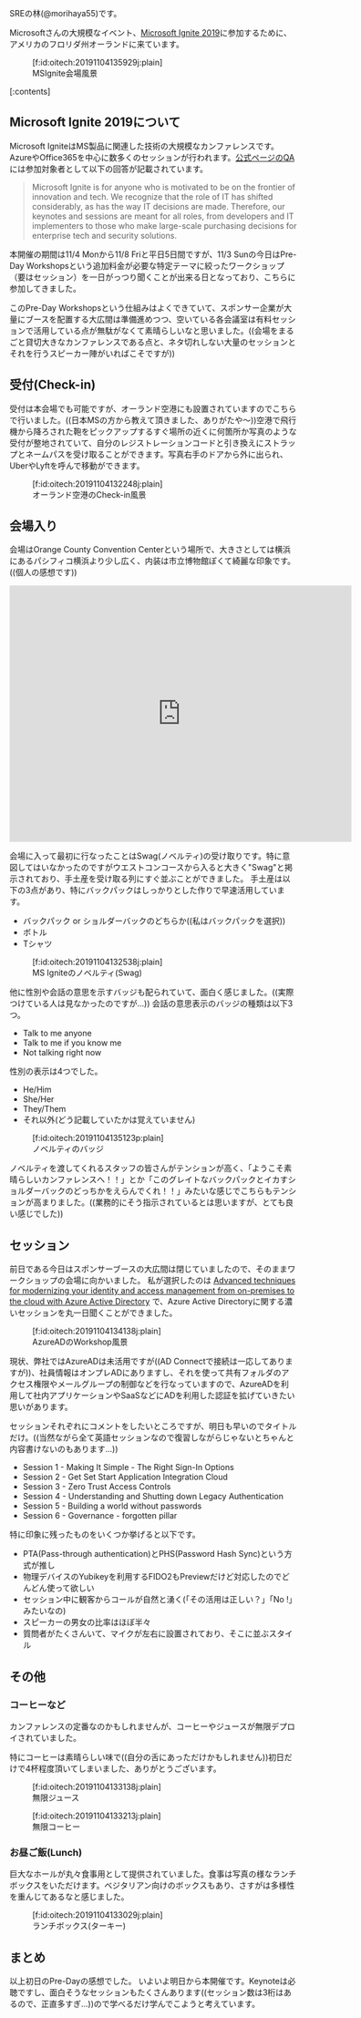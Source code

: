 SREの林(@morihaya55)です。

Microsoftさんの大規模なイベント、[Microsoft Ignite 2019](https://www.microsoft.com/en-us/ignite)に参加するために、アメリカのフロリダ州オーランドに来ています。

<figure class="figure-image figure-image-fotolife" title="MSIgnite会場風景">[f:id:oitech:20191104135929j:plain]<figcaption>MSIgnite会場風景</figcaption></figure>


[:contents]


<!-- more -->


## Microsoft Ignite 2019について

Microsoft IgniteはMS製品に関連した技術の大規模なカンファレンスです。AzureやOffice365を中心に数多くのセッションが行われます。[公式ページのQA](https://www.microsoft.com/en-us/ignite/faq)には参加対象者として以下の回答が記載されています。

>Microsoft Ignite is for anyone who is motivated to be on the frontier of innovation and tech. We recognize that the role of IT has shifted considerably, as has the way IT decisions are made. Therefore, our keynotes and sessions are meant for all roles, from developers and IT implementers to those who make large-scale purchasing decisions for enterprise tech and security solutions.

本開催の期間は11/4 Monから11/8 Friと平日5日間ですが、11/3 Sunの今日はPre-Day Workshopsという追加料金が必要な特定テーマに絞ったワークショップ（要はセッション）を一日がっつり聞くことが出来る日となっており、こちらに参加してきました。

このPre-Day Workshopsという仕組みはよくできていて、スポンサー企業が大量にブースを配置する大広間は準備進めつつ、空いている各会議室は有料セッションで活用している点が無駄がなくて素晴らしいなと思いました。((会場をまるごと貸切大きなカンファレンスである点と、ネタ切れしない大量のセッションとそれを行うスピーカー陣がいればこそですが))

## 受付(Check-in)

受付は本会場でも可能ですが、オーランド空港にも設置されていますのでこちらで行いました。((日本MSの方から教えて頂きました、ありがたや〜))空港で飛行機から降ろされた鞄をピックアップするすぐ場所の近くに何箇所か写真のような受付が整地されていて、自分のレジストレーションコードと引き換えにストラップとネームパスを受け取ることができます。写真右手のドアから外に出られ、UberやLyftを呼んで移動ができます。

<figure class="figure-image figure-image-fotolife" title="msignite-checkin">[f:id:oitech:20191104132248j:plain]<figcaption>オーランド空港のCheck-in風景</figcaption></figure>

## 会場入り

会場はOrange County Convention Centerという場所で、大きさとしては横浜にあるパシフィコ横浜より少し広く、内装は市立博物館ぽくて綺麗な印象です。((個人の感想です))

<iframe src="https://www.google.com/maps/embed?pb=!1m14!1m8!1m3!1d14035.26148297732!2d-81.4694363!3d28.4248274!3m2!1i1024!2i768!4f13.1!3m3!1m2!1s0x0%3A0x2feec9271ed22c5b!2z44Kq44Os44Oz44K444O744Kz44Oz44OZ44Oz44K344On44Oz44O744K744Oz44K_44O8!5e0!3m2!1sja!2sus!4v1572840861202!5m2!1sja!2sus" width="600" height="450" frameborder="0" style="border:0;" allowfullscreen=""></iframe>


会場に入って最初に行なったことはSwag(ノベルティ)の受け取りです。特に意図してはいなかったのですがウエストコンコースから入ると大きく"Swag"と掲示されており、手土産を受け取る列にすぐ並ぶことができました。
手土産は以下の3点があり、特にバックパックはしっかりとした作りで早速活用しています。

* バックパック or ショルダーバックのどちらか((私はバックパックを選択))
* ボトル
* Tシャツ

<figure class="figure-image figure-image-fotolife" title="MS Igniteのノベルティ(Swag)">[f:id:oitech:20191104132538j:plain]<figcaption>MS Igniteのノベルティ(Swag)</figcaption></figure>


他に性別や会話の意思を示すバッジも配られていて、面白く感じました。((実際つけている人は見なかったのですが...))
会話の意思表示のバッジの種類は以下3つ。

* Talk to me anyone
* Talk to me if you know me
* Not talking right now

性別の表示は4つでした。

* He/Him
* She/Her
* They/Them
* それ以外(どう記載していたかは覚えていません)

<figure class="figure-image figure-image-fotolife" title="ノベルティのバッジ">[f:id:oitech:20191104135123p:plain]<figcaption>ノベルティのバッジ</figcaption></figure>

ノベルティを渡してくれるスタッフの皆さんがテンションが高く、「ようこそ素晴らしいカンファレンスへ！！」とか「このグレイトなバックパックとイカすショルダーバックのどっちかをえらんでくれ！！」みたいな感じでこちらもテンションが高まりました。((業務的にそう指示されているとは思いますが、とても良い感じでした))

## セッション

前日である今日はスポンサーブースの大広間は閉じていましたので、そのままワークショップの会場に向かいました。
私が選択したのは [Advanced techniques for modernizing your identity and access management from on-premises to the cloud with Azure Active Directory](https://myignite.techcommunity.microsoft.com/sessions/77820?source=sessions) で、Azure Active Directoryに関する濃いセッションを丸一日聞くことができました。

<figure class="figure-image figure-image-fotolife" title="AzureADのWorkshop風景">[f:id:oitech:20191104134138j:plain]<figcaption>AzureADのWorkshop風景</figcaption></figure>


現状、弊社ではAzureADは未活用ですが((AD Connectで接続は一応してありますが))、社員情報はオンプレADにありますし、それを使って共有フォルダのアクセス権限やメールグループの制御などを行なっていますので、AzureADを利用して社内アプリケーションやSaaSなどにADを利用した認証を拡げていきたい思いがあります。

セッションそれぞれにコメントをしたいところですが、明日も早いのでタイトルだけ。((当然ながら全て英語セッションなので復習しながらじゃないとちゃんと内容書けないのもあります...))

* Session 1 - Making It Simple - The Right Sign-In Options
* Session 2 - Get Set Start Application Integration Cloud
* Session 3 - Zero Trust Access Controls
* Session 4 - Understanding and Shutting down Legacy Authentication
* Session 5 - Building a world without passwords
* Session 6 - Governance - forgotten pillar

特に印象に残ったものをいくつか挙げると以下です。

* PTA(Pass-through authentication)とPHS(Password Hash Sync)という方式が推し
* 物理デバイスのYubikeyを利用するFIDO2もPreviewだけど対応したのでどんどん使って欲しい
* セッション中に観客からコールが自然と湧く(「その活用は正しい？」「No !」みたいなの)
* スピーカーの男女の比率はほぼ半々
* 質問者がたくさんいて、マイクが左右に設置されており、そこに並ぶスタイル

## その他
### コーヒーなど

カンファレンスの定番なのかもしれませんが、コーヒーやジュースが無限デプロイされていました。

特にコーヒーは素晴らしい味で((自分の舌にあっただけかもしれません))初日だけで4杯程度頂いてしまいました、ありがとうございます。
<figure class="figure-image figure-image-fotolife" title="無限ジュース">[f:id:oitech:20191104133138j:plain]<figcaption>無限ジュース</figcaption>
</figure><figure class="figure-image figure-image-fotolife" title="無限コーヒー">[f:id:oitech:20191104133213j:plain]<figcaption>無限コーヒー</figcaption></figure>


### お昼ご飯(Lunch)

巨大なホールが丸々食事用として提供されていました。食事は写真の様なランチボックスをいただけます。ベジタリアン向けのボックスもあり、さすがは多様性を重んじてあるなと感じました。

<figure class="figure-image figure-image-fotolife" title="ランチボックス(ターキー)">[f:id:oitech:20191104133029j:plain]<figcaption>ランチボックス(ターキー)</figcaption></figure>

## まとめ

以上初日のPre-Dayの感想でした。
いよいよ明日から本開催です。Keynoteは必聴ですし、面白そうなセッションもたくさんあります((セッション数は3桁はあるので、正直多すぎ...))ので学べるだけ学んでこようと考えています。
